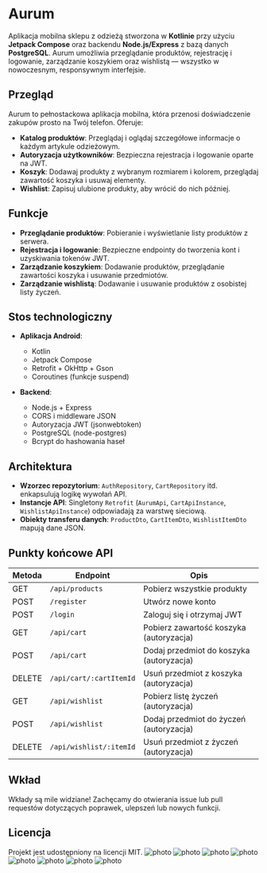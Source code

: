 # Aurum

Aplikacja mobilna sklepu z odzieżą stworzona w **Kotlinie** przy użyciu **Jetpack Compose** oraz backendu **Node.js/Express** z bazą danych **PostgreSQL**. Aurum umożliwia przeglądanie produktów, rejestrację i logowanie, zarządzanie koszykiem oraz wishlistą — wszystko w nowoczesnym, responsywnym interfejsie.

## Przegląd

Aurum to pełnostackowa aplikacja mobilna, która przenosi doświadczenie zakupów prosto na Twój telefon. Oferuje:

- **Katalog produktów**: Przeglądaj i oglądaj szczegółowe informacje o każdym artykule odzieżowym.  
- **Autoryzacja użytkowników**: Bezpieczna rejestracja i logowanie oparte na JWT.  
- **Koszyk**: Dodawaj produkty z wybranym rozmiarem i kolorem, przeglądaj zawartość koszyka i usuwaj elementy.  
- **Wishlist**: Zapisuj ulubione produkty, aby wrócić do nich później.  

## Funkcje

- **Przeglądanie produktów**: Pobieranie i wyświetlanie listy produktów z serwera.  
- **Rejestracja i logowanie**: Bezpieczne endpointy do tworzenia kont i uzyskiwania tokenów JWT.  
- **Zarządzanie koszykiem**: Dodawanie produktów, przeglądanie zawartości koszyka i usuwanie przedmiotów.  
- **Zarządzanie wishlistą**: Dodawanie i usuwanie produktów z osobistej listy życzeń.  

## Stos technologiczny

- **Aplikacja Android**:
  - Kotlin  
  - Jetpack Compose  
  - Retrofit + OkHttp + Gson  
  - Coroutines (funkcje suspend)  

- **Backend**:
  - Node.js + Express  
  - CORS i middleware JSON  
  - Autoryzacja JWT (jsonwebtoken)  
  - PostgreSQL (node-postgres)  
  - Bcrypt do hashowania haseł  

## Architektura

- **Wzorzec repozytorium**: `AuthRepository`, `CartRepository` itd. enkapsulują logikę wywołań API.  
- **Instancje API**: Singletony `Retrofit` (`AurumApi`, `CartApiInstance`, `WishlistApiInstance`) odpowiadają za warstwę sieciową.  
- **Obiekty transferu danych**: `ProductDto`, `CartItemDto`, `WishlistItemDto` mapują dane JSON.  

## Punkty końcowe API

| Metoda | Endpoint                    | Opis                                     |
| ------ | --------------------------- | ---------------------------------------- |
| GET    | `/api/products`             | Pobierz wszystkie produkty               |
| POST   | `/register`                 | Utwórz nowe konto                        |
| POST   | `/login`                    | Zaloguj się i otrzymaj JWT               |
| GET    | `/api/cart`                 | Pobierz zawartość koszyka (autoryzacja)  |
| POST   | `/api/cart`                 | Dodaj przedmiot do koszyka (autoryzacja) |
| DELETE | `/api/cart/:cartItemId`     | Usuń przedmiot z koszyka (autoryzacja)   |
| GET    | `/api/wishlist`             | Pobierz listę życzeń (autoryzacja)       |
| POST   | `/api/wishlist`             | Dodaj przedmiot do życzeń (autoryzacja)  |
| DELETE | `/api/wishlist/:itemId`     | Usuń przedmiot z życzeń (autoryzacja)    |

## Wkład

Wkłady są mile widziane! Zachęcamy do otwierania issue lub pull requestów dotyczących poprawek, ulepszeń lub nowych funkcji.

## Licencja

Projekt jest udostępniony na licencji MIT.
![photo](https://i.imgur.com/zGBjdKM.png)
![photo](https://i.imgur.com/z3pt7cS.png)
![photo](https://i.imgur.com/2mkxvQ8.png)
![photo](https://i.imgur.com/PqzuNum.png)
![photo](https://i.imgur.com/BdqjVE8.png)
![photo](https://i.imgur.com/kpGgPad.png)
![photo](https://i.imgur.com/ctaoYTK.png)
![photo](https://i.imgur.com/3ZQ8NDu.png)



